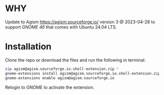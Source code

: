 # WHY

Update to Agism <https://agism.sourceforge.io/> version 3 @ 2023-04-28 to support _GNOME 46_ that comes with Ubuntu 24.04 LTS.

# Installation

Clone the repo or download the files and run the following in terminal:
```bash
zip agism@agism.sourceforge.io.shell-extension.zip *
gnome-extensions install agism@agism.sourceforge.io.shell-extension.zip
gnome-extensions enable agism@agism.sourceforge.io
```

Relogin to GNOME to activate the extension.
